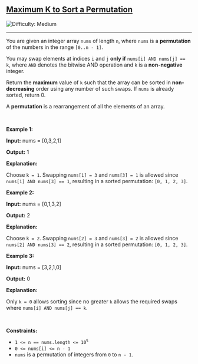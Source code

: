 <h2><a href="https://leetcode.com/problems/maximum-k-to-sort-a-permutation">Maximum K to Sort a Permutation</a></h2> <img src='https://img.shields.io/badge/Difficulty-Medium-orange' alt='Difficulty: Medium' /><hr><p>You are given an integer array <code>nums</code> of length <code>n</code>, where <code>nums</code> is a <strong>permutation</strong> of the numbers in the range <code>[0..n - 1]</code>.</p>

<p>You may swap elements at indices <code>i</code> and <code>j</code> <strong>only if</strong> <code>nums[i] AND nums[j] == k</code>, where <code>AND</code> denotes the bitwise AND operation and <code>k</code> is a <strong>non-negative</strong> integer.</p>

<p>Return the <strong>maximum</strong> value of <code>k</code> such that the array can be sorted in <strong>non-decreasing</strong> order using any number of such swaps. If <code>nums</code> is already sorted, return 0.</p>

<p>A <strong>permutation</strong> is a rearrangement of all the elements of an array.</p>

<p>&nbsp;</p>
<p><strong class="example">Example 1:</strong></p>

<div class="example-block">
<p><strong>Input:</strong> <span class="example-io">nums = [0,3,2,1]</span></p>

<p><strong>Output:</strong> <span class="example-io">1</span></p>

<p><strong>Explanation:</strong></p>

<p>Choose <code>k = 1</code>. Swapping <code>nums[1] = 3</code> and <code>nums[3] = 1</code> is allowed since <code>nums[1] AND nums[3] == 1</code>, resulting in a sorted permutation: <code>[0, 1, 2, 3]</code>.</p>
</div>

<p><strong class="example">Example 2:</strong></p>

<div class="example-block">
<p><strong>Input:</strong> <span class="example-io">nums = [0,1,3,2]</span></p>

<p><strong>Output:</strong> <span class="example-io">2</span></p>

<p><strong>Explanation:</strong></p>

<p>Choose <code>k = 2</code>. Swapping <code>nums[2] = 3</code> and <code>nums[3] = 2</code> is allowed since <code>nums[2] AND nums[3] == 2</code>, resulting in a sorted permutation: <code>[0, 1, 2, 3]</code>.</p>
</div>

<p><strong class="example">Example 3:</strong></p>

<div class="example-block">
<p><strong>Input:</strong> <span class="example-io">nums = [3,2,1,0]</span></p>

<p><strong>Output:</strong> <span class="example-io">0</span></p>

<p><strong>Explanation:</strong></p>

<p>Only <code>k = 0</code> allows sorting since no greater <code>k</code> allows the required swaps where <code>nums[i] AND nums[j] == k</code>.</p>
</div>

<p>&nbsp;</p>
<p><strong>Constraints:</strong></p>

<ul>
	<li><code>1 &lt;= n == nums.length &lt;= 10<sup>5</sup></code></li>
	<li><code>0 &lt;= nums[i] &lt;= n - 1</code></li>
	<li><code>nums</code> is a permutation of integers from <code>0</code> to <code>n - 1</code>.</li>
</ul>
